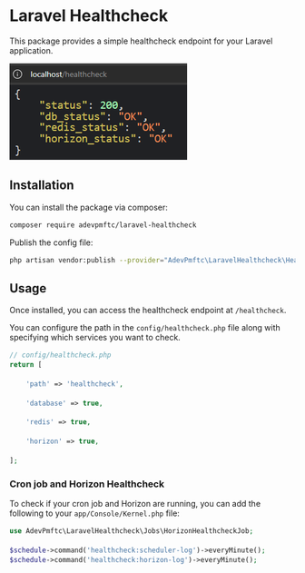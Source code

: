 # Laravel Healthcheck

This package provides a simple healthcheck endpoint for your Laravel application.

![Import Action](https://raw.githubusercontent.com/adevpmftc/laravel-healthcheck/master/docs/healthcheck.png)

## Installation

You can install the package via composer:

```bash
composer require adevpmftc/laravel-healthcheck
```

Publish the config file:

```bash
php artisan vendor:publish --provider="AdevPmftc\LaravelHealthcheck\HealthcheckServiceProvider"
```

## Usage

Once installed, you can access the healthcheck endpoint at `/healthcheck`.

You can configure the path in the `config/healthcheck.php` file along with specifying which services you want to check.

```php
// config/healthcheck.php
return [

    'path' => 'healthcheck',

    'database' => true,

    'redis' => true,

    'horizon' => true,

];
```

### Cron job and Horizon Healthcheck

To check if your cron job and Horizon are running, you can add the following to your `app/Console/Kernel.php` file:

```php
use AdevPmftc\LaravelHealthcheck\Jobs\HorizonHealthcheckJob;

$schedule->command('healthcheck:scheduler-log')->everyMinute();
$schedule->command('healthcheck:horizon-log')->everyMinute();
```
